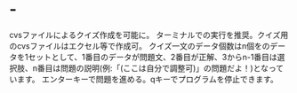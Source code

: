 # -
cvsファイルによるクイズ作成を可能に。
ターミナルでの実行を推奨。クイズ用のcvsファイルはエクセル等で作成可。
クイズ一文のデータ個数はn個をのデータを1セットとして、1番目のデータが問題文、2番目が正解、3からn-1番目は選択肢、n番目は問題の説明(例:「(ここは自分で調整可)」の問題だよ！)となっています。
エンターキーで問題を進める。qキーでプログラムを停止できます。
